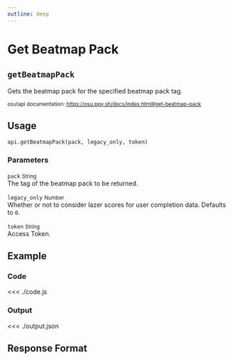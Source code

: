 ```yaml
---
outline: deep
---
```


# Get Beatmap Pack <Badge type="info" text="GET"/>

## `getBeatmapPack`

Gets the beatmap pack for the specified beatmap pack tag.

<small>osu!api documentation: https://osu.ppy.sh/docs/index.html#get-beatmap-pack</small>

## Usage

`api.getBeatmapPack(pack, legacy_only, token)`

### Parameters

`pack` <small>String</small><br>
The tag of the beatmap pack to be returned.

`legacy_only` <small>Number</small> <Badge type="tip" text="optional" /><br>
Whether or not to consider lazer scores for user completion data. Defaults to `0`.

`token` <small>String</small><br>
Access Token.

## Example

### Code
<<< ./code.js

### Output
<<< ./output.json

## Response Format

<!--@include: ./response.md-->